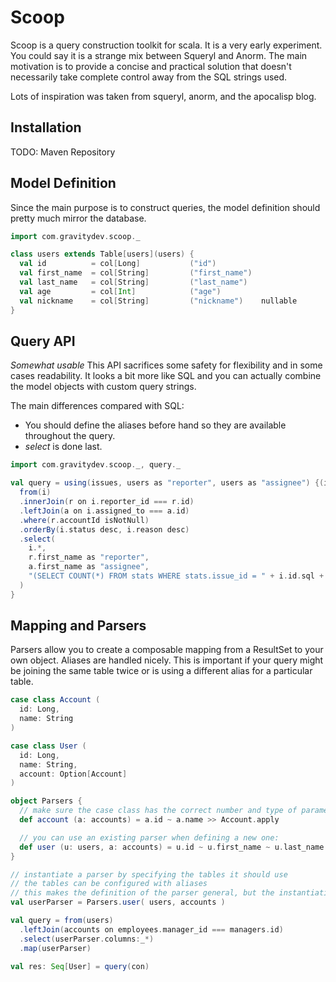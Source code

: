 Scoop
=====

Scoop is a query construction toolkit for scala. It is a very early experiment. You could say it is a strange mix between Squeryl and Anorm.
The main motivation is to provide a concise and practical solution that doesn't necessarily take complete control away from the SQL strings used. 

Lots of inspiration was taken from squeryl, anorm, and the apocalisp blog.

Installation
------------

TODO: Maven Repository

Model Definition
----------------

Since the main purpose is to construct queries, the model definition should pretty much mirror the database.

```scala
import com.gravitydev.scoop._

class users extends Table[users](users) {
  val id          = col[Long]           ("id")
  val first_name  = col[String]         ("first_name")
  val last_name   = col[String]         ("last_name")
  val age         = col[Int]            ("age")
  val nickname    = col[String]         ("nickname")    nullable
}
```

Query API 
---------

*Somewhat usable* This API sacrifices some safety for flexibility and in some cases readability. It looks a bit more like SQL and you can 
actually combine the model objects with custom query strings.

The main differences compared with SQL:
 * You should define the aliases before hand so they are available throughout the query.
 * *select* is done last.

```scala
import com.gravitydev.scoop._, query._

val query = using(issues, users as "reporter", users as "assignee") {(i, r, a) =>
  from(i)
  .innerJoin(r on i.reporter_id === r.id)
  .leftJoin(a on i.assigned_to === a.id)
  .where(r.accountId isNotNull)
  .orderBy(i.status desc, i.reason desc)
  .select(
    i.*, 
    r.first_name as "reporter", 
    a.first_name as "assignee", 
    "(SELECT COUNT(*) FROM stats WHERE stats.issue_id = " + i.id.sql + ") as total_stats"
  )
}
```

Mapping and Parsers
-------------------

Parsers allow you to create a composable mapping from a ResultSet to your own object. Aliases are handled nicely. 
This is important if your query might be joining the same table twice or is using a different alias for a particular table.

```scala
case class Account (
  id: Long,
  name: String
)

case class User (
  id: Long,
  name: String,
  account: Option[Account]
)

object Parsers {
  // make sure the case class has the correct number and type of parameters
  def account (a: accounts) = a.id ~ a.name >> Account.apply

  // you can use an existing parser when defining a new one:
  def user (u: users, a: accounts) = u.id ~ u.first_name ~ u.last_name ~ opt(account(a)) >> User.apply
}

// instantiate a parser by specifying the tables it should use
// the tables can be configured with aliases
// this makes the definition of the parser general, but the instantiation custom to the query
val userParser = Parsers.user( users, accounts )

val query = from(users)
  .leftJoin(accounts on employees.manager_id === managers.id)
  .select(userParser.columns:_*)
  .map(userParser)

val res: Seq[User] = query(con) 
```

